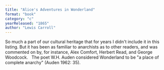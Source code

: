 ```yaml
---
title: "Alice's Adventures in Wonderland"
format: "book"
category: "c"
yearReleased: "1865"
author: "Lewis Carroll"
---
```

So much a part of our cultural heritage that for years I  didn't include it in this listing. But it has been as familiar to anarchists as  to other readers, and was commented on by, for instance, Alex Comfort, Herbert  Read, and George Woodcock.
 
The poet W.H. Auden considered Wonderland to  be "a place of complete anarchy" (Auden 1962: 35).
 